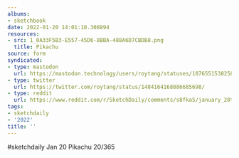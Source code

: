 ```yaml
---
albums:
- sketchbook
date: 2022-01-20 14:01:10.308894
resources:
- src: 1_0A33F5B3-E557-45D6-8BBA-488A6D7CBDB8.png
  title: Pikachu
source: form
syndicated:
- type: mastodon
  url: https://mastodon.technology/users/roytang/statuses/107655153825813805
- type: twitter
  url: https://twitter.com/roytang/status/1484164168886685698/
- type: reddit
  url: https://www.reddit.com/r/SketchDaily/comments/s8fka5/january_20th_simple_pleasures/htgix0s/
tags:
- sketchdaily
- '2022'
title: ''
---
```


#sketchdaily Jan 20 Pikachu 20/365